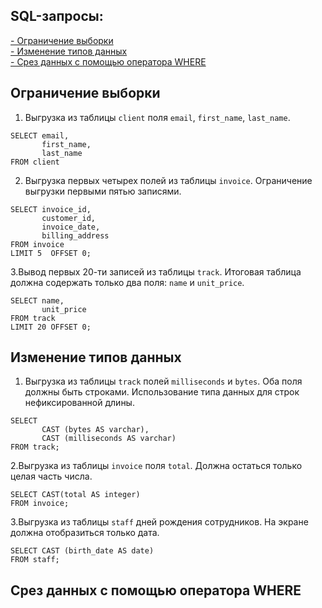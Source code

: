## SQL-запросы:
[- Ограничение выборки](#ограничение-выборки)<br>
[- Изменение типов данных](#изменение-типов-данных)<br>
[- Срез данных с помощью оператора WHERE](#cрез-данных-с-помощью-оператора-where)<br>
## Ограничение выборки
1. Выгрузка из таблицы `client` поля `email`, `first_name`, `last_name`.

```
SELECT email,
       first_name,
       last_name
FROM client
```

2. Выгрузка первых четырех полей из таблицы `invoice`. Ограничение выгрузки первыми пятью записями.

```
SELECT invoice_id,
       customer_id,
       invoice_date,
       billing_address
FROM invoice
LIMIT 5  OFFSET 0;
```
3.Вывод первых 20-ти записей из таблицы `track`. Итоговая таблица должна содержать только два поля: `name` и `unit_price`.

```
SELECT name,
       unit_price
FROM track
LIMIT 20 OFFSET 0;

```

## Изменение типов данных
1. Выгрузка из таблицы `track` полей `milliseconds` и `bytes`. Оба поля должны быть строками. Использование типа данных для строк нефиксированной длины.

```
SELECT
       CAST (bytes AS varchar),
       CAST (milliseconds AS varchar)
FROM track;

```

2.Выгрузка из таблицы `invoice` поля `total`. Должна остаться только целая часть числа.

```
SELECT CAST(total AS integer)
FROM invoice;

```

3.Выгрузка из таблицы `staff` дней рождения сотрудников. На экране должна отобразиться только дата.

```
SELECT CAST (birth_date AS date)
FROM staff;

```

## Срез данных с помощью оператора WHERE

